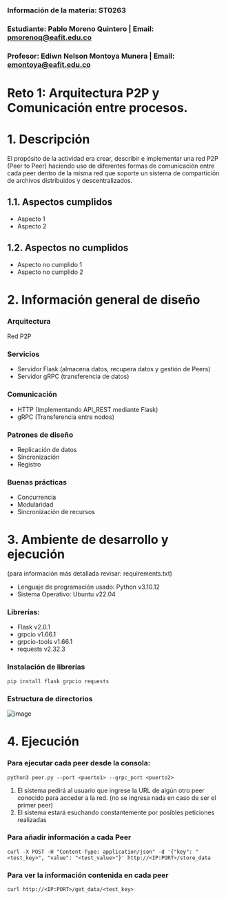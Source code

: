 ### Información de la materia: ST0263
### Estudiante: Pablo Moreno Quintero | Email: pmorenoq@eafit.edu.co
### Profesor: Ediwn Nelson Montoya Munera | Email: emontoya@eafit.edu.co
# Reto 1: Arquitectura P2P y Comunicación entre procesos.
# 1. Descripción
El propósito de la actividad era crear, describir e implementar una red P2P (Peer to Peer) haciendo uso de diferentes formas de comunicación entre cada peer dentro de la misma red que soporte un sistema de compartición de archivos distribuidos y descentralizados.
## 1.1. Aspectos cumplidos 
+ Aspecto 1
+ Aspecto 2
## 1.2. Aspectos no cumplidos
+ Aspecto no cumplido 1
+ Aspecto no cumplido 2

# 2. Información general de diseño
### Arquitectura 
Red P2P
### Servicios
- Servidor Flask (almacena datos, recupera datos y gestión de Peers)
- Servidor gRPC (transferencia de datos)
### Comunicación
- HTTP (Implementando API_REST mediante Flask)
- gRPC (Transferencia entre nodos)
### Patrones de diseño
- Replicación de datos
- Sincronización
- Registro
### Buenas prácticas 
- Concurrencia
- Modularidad
- Sincronización de recursos

# 3. Ambiente de desarrollo y ejecución
(para información más detallada revisar: requirements.txt)
+ Lenguaje de programación usado: Python v3.10.12
+ Sistema Operativo: Ubuntu v22.04
### Librerías:
+ Flask v2.0.1
+ grpcio v1.66.1
+ grpcio-tools v1.66.1
+ requests v2.32.3
### Instalación de librerías
```
pip install flask grpcio requests
```
### Estructura de directorios
![image](https://github.com/user-attachments/assets/fdddb6b7-bb3f-4633-b3d6-4d19ee1a4192)

# 4. Ejecución
### Para ejecutar cada peer desde la consola:
```
python3 peer.py --port <puerto1> --grpc_port <puerto2>
```
1. El sistema pedirá al usuario que ingrese la URL de algún otro peer conocido para acceder a la red. (no se ingresa nada en caso de ser el primer peer)
2. El sistema estará esuchando constantemente por posibles peticiones realizadas

### Para añadir información a cada Peer
```
curl -X POST -H "Content-Type: application/json" -d '{"key": "<test_key>", "value": "<test_value>"}' http://<IP:PORT>/store_data
```
### Para ver la información contenida en cada peer
```
curl http://<IP:PORT>/get_data/<test_key>
```
